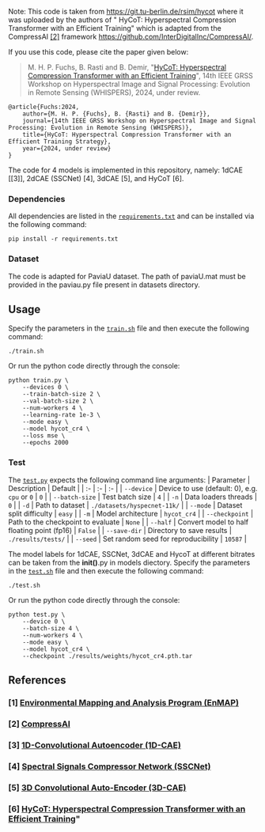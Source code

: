 Note: This code is taken from https://git.tu-berlin.de/rsim/hycot where it was uploaded by the authors of  " HyCoT: Hyperspectral Compression Transformer with an Efficient Training" which is adapted from the CompressAI [\[2\]](#2-compressai) framework https://github.com/InterDigitalInc/CompressAI/.


If you use this code, please cite the paper given below:

> M. H. P. Fuchs, B. Rasti and B. Demіr, "[HyCoT: Hyperspectral Compression Transformer with an Efficient Training](https://arxiv.org/abs/2408.08700)", 14th IEEE GRSS Workshop on Hyperspectral Image and Signal Processing: Evolution in Remote Sensing (WHISPERS), 2024, under review.

```
@article{Fuchs:2024,
    author={M. H. P. {Fuchs}, B. {Rasti} and B. {Demіr}},
    journal={14th IEEE GRSS Workshop on Hyperspectral Image and Signal Processing: Evolution in Remote Sensing (WHISPERS)}, 
    title={HyCoT: Hyperspectral Compression Transformer with an Efficient Training Strategy}, 
    year={2024, under review}
}
```
The code for 4 models is implemented in this repository, namely: 1dCAE [\[3\]], 2dCAE (SSCNet) [4], 3dCAE [5], and HyCoT [6].



### Dependencies
All dependencies are listed in the [`requirements.txt`](requirements.txt) and can be installed via the following command:
```
pip install -r requirements.txt
```

### Dataset
The code is adapted for PaviaU dataset. The path of paviaU.mat must be provided in the paviau.py file present in datasets directory.

## Usage

Specify the parameters in the [`train.sh`](train.sh) file and then execute the following command:
```console
./train.sh
```
Or run the python code directly through the console:
```console
python train.py \
    --devices 0 \
    --train-batch-size 2 \
    --val-batch-size 2 \
    --num-workers 4 \
    --learning-rate 1e-3 \
    --mode easy \
    --model hycot_cr4 \
    --loss mse \
    --epochs 2000
```
### Test
The [`test.py`](test.py) expects the following command line arguments:
| Parameter | Description | Default |
| :- | :- | :- |
| `--device` | Device to use (default: 0), e.g. `cpu` or `0` | `0` |
| `--batch-size` | Test batch size | `4` |
| `-n` | Data loaders threads | `0` |
| `-d` | Path to dataset | `./datasets/hyspecnet-11k/` |
| `--mode` | Dataset split difficulty | `easy` |
| `-m` | Model architecture | `hycot_cr4` |
| `--checkpoint` | Path to the checkpoint to evaluate | `None` |
| `--half` | Convert model to half floating point (fp16) | `False` |
| `--save-dir` | Directory to save results | `./results/tests/` |
| `--seed` | Set random seed for reproducibility | `10587` |

The model labels for 1dCAE, SSCNet, 3dCAE and HycoT at different bitrates can be taken from the __init()__.py in models diectory.
Specify the parameters in the [`test.sh`](test.sh) file and then execute the following command:
```console
./test.sh
```
Or run the python code directly through the console:
```console
python test.py \
    --device 0 \
    --batch-size 4 \
    --num-workers 4 \
    --mode easy \
    --model hycot_cr4 \
    --checkpoint ./results/weights/hycot_cr4.pth.tar
```



## References
### [1] [Environmental Mapping and Analysis Program (EnMAP)](https://doi.org/10.3390/rs70708830)

### [2] [CompressAI](https://doi.org/10.48550/arXiv.2011.03029)

### [3] [1D-Convolutional Autoencoder (1D-CAE)](https://doi.org/10.5194/isprs-archives-XLIII-B1-2021-15-2021)

### [4] [Spectral Signals Compressor Network (SSCNet)](https://doi.org/10.3390/rs14102472)

### [5] [3D Convolutional Auto-Encoder (3D-CAE)](https://doi.org/10.1117/1.JEI.30.4.041403)
### [6] [HyCoT: Hyperspectral Compression Transformer with an Efficient Training](https://arxiv.org/abs/2408.08700)"
